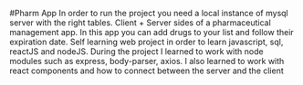 #Pharm App
In order to run the project you need a local instance of mysql server with the right tables.
Client + Server sides of a pharmaceutical management app.
In this app you can add drugs to your list and follow their expiration date.
Self learning web project in order to learn javascript, sql, reactJS and nodeJS.
During the project I learned to work with node modules such as express, body-parser, axios.
I also learned to work with react components and how to connect between the server and the client
